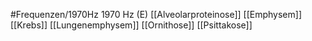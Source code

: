 #Frequenzen/1970Hz
1970 Hz (E)
[[Alveolarproteinose]]
[[Emphysem]]
[[Krebs]]
[[Lungenemphysem]]
[[Ornithose]]
[[Psittakose]]